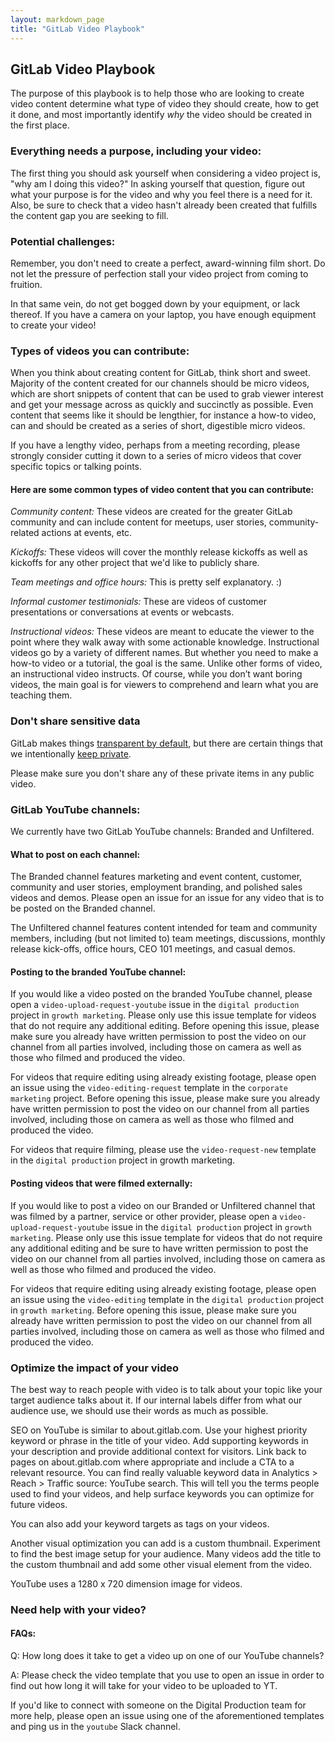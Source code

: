 ```yaml
---
layout: markdown_page
title: "GitLab Video Playbook"
---
```

## GitLab Video Playbook 

The purpose of this playbook is to help those who are looking to create video content determine what type of video they should create, how to get it done, and most importantly identify _why_ the video should be created in the first place. 

### Everything needs a purpose, including your video:
The first thing you should ask yourself when considering a video project is, "why am I doing this video?" In asking yourself that question, figure out what your purpose is for the video and why you feel there is a need for it. Also, be sure to check that a video hasn't already been created that fulfills the content gap you are seeking to fill.  

### Potential challenges:
Remember, you don't need to create a perfect, award-winning film short. Do not let the pressure of perfection stall your video project from coming to fruition.  

In that same vein, do not get bogged down by your equipment, or lack thereof. If you have a camera on your laptop, you have enough equipment to create your video!

### Types of videos you can contribute:
When you think about creating content for GitLab, think short and sweet. Majority of the content created for our channels should be micro videos, which are short snippets of content that can be used to grab viewer interest and get your message across as quickly and succinctly as possible. Even content that seems like it should be lengthier, for instance a how-to video, can and should be created as a series of short, digestible micro videos. 

If you have a lengthy video, perhaps from a meeting recording, please strongly consider cutting it down to a series of micro videos that cover specific topics or talking points.

#### Here are some common types of video content that you can contribute:

_Community content:_ These videos are created for the greater GitLab community and can include content for meetups, user stories, community-related actions at events, etc.

_Kickoffs:_ These videos will cover the monthly release kickoffs as well as kickoffs for any other project that we'd like to publicly share.   

_Team meetings and office hours:_ This is pretty self explanatory. :)

_Informal customer testimonials:_ These are videos of customer presentations or conversations at events or webcasts.

_Instructional videos:_ These videos are meant to educate the viewer to the point where they walk away with some actionable knowledge. Instructional videos go by a variety of different names. But whether you need to make a how-to video or a tutorial, the goal is the same. Unlike other forms of video, an instructional video instructs. Of course, while you don’t want boring videos, the main goal is for viewers to comprehend and learn what you are teaching them. 

### Don't share sensitive data
GitLab makes things [transparent by default](/handbook/values/#transparency), but there are certain things that we intentionally [keep private](/handbook/communication/#not-public).

Please make sure you don't share any of these private items in any public video.

### GitLab YouTube channels:
We currently have two GitLab YouTube channels: Branded and Unfiltered.

#### What to post on each channel:
The Branded channel features marketing and event content, customer, community and user stories, employment branding, and polished sales videos and demos. Please open an issue for an issue for any video that is to be posted on the Branded channel.

The Unfiltered channel features content intended for team and community members, including (but not limited to) team meetings, discussions, monthly release kick-offs, office hours, CEO 101 meetings, and casual demos. 

#### Posting to the branded YouTube channel:
If you would like a video posted on the branded YouTube channel, please open a  `video-upload-request-youtube` issue in the `digital production` project in `growth marketing`. Please only use this issue template for videos that do not require any additional editing. Before opening this issue, please make sure you already have written permission to post the video on our channel from all parties involved, including those on camera as well as those who filmed and produced the video. 

For videos that require editing using already existing footage, please open an issue using the `video-editing-request` template in the `corporate marketing` project. Before opening this issue, please make sure you already have written permission to post the video on our channel from all parties involved, including those on camera as well as those who filmed and produced the video. 

For videos that require filming, please use the `video-request-new` template in the `digital production` project in growth marketing. 

#### Posting videos that were filmed externally:
If you would like to post a video on our Branded or Unfiltered channel that was filmed by a partner, service or other provider, please open a `video-upload-request-youtube` issue in the `digital production` project in `growth marketing`. Please only use this issue template for videos that do not require any additional editing and be sure to have written permission to post the video on our channel from all parties involved, including those on camera as well as those who filmed and produced the video. 

For videos that require editing using already existing footage, please open an issue using the `video-editing` template in the `digital production` project in `growth marketing`. Before opening this issue, please make sure you already have written permission to post the video on our channel from all parties involved, including those on camera as well as those who filmed and produced the video. 

### Optimize the impact of your video
The best way to reach people with video is to talk about your topic like your target audience talks about it. If our internal labels differ from what our audience use, we should use their words as much as possible.

SEO on YouTube is similar to about.gitlab.com. Use your highest priority keyword or phrase in the title of your video. Add supporting keywords in your description and provide additional context for visitors. Link back to pages on about.gitlab.com where appropriate and include a CTA to a relevant resource. You can find really valuable keyword data in Analytics > Reach > Traffic source: YouTube search. This will tell you the terms people used to find your videos, and help surface keywords you can optimize for future videos.

You can also add your keyword targets as tags on your videos.

Another visual optimization you can add is a custom thumbnail. Experiment to find the best image setup for your audience. Many videos add the title to the custom thumbnail and add some other visual element from the video. 

YouTube uses a 1280 x 720 dimension image for videos.

### Need help with your video?
#### FAQs: 

Q: How long does it take to get a video up on one of our YouTube channels?

A: Please check the video template that you use to open an issue in order to find out how long it will take for your video to be uploaded to YT.

If you'd like to connect with someone on the Digital Production team for more help, please open an issue using one of the aforementioned templates and ping us in the `youtube` Slack channel.

